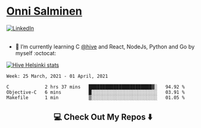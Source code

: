 <h1> <a href="https://osalmine.github.io/cv/">Onni Salminen</a></h1>
<a href="https://www.linkedin.com/in/onni-salminen/" target="_blank"><img src="https://img.shields.io/badge/LinkedIn-%230077B5.svg?&style=flat-square&logo=linkedin&logoColor=white" alt="LinkedIn"></a>
<br />
<br />

- 🌱 I’m currently learning C <a href="https://www.hive.fi/en/">@hive</a> and React, NodeJs, Python and Go by myself :octocat:

[![Hive Helsinki stats](https://badge42.herokuapp.com/api/stats/osalmine?privacyEmail=true&cursus=42)](https://github.com/JaeSeoKim/badge42)

<!--START_SECTION:waka-->
```text
Week: 25 March, 2021 - 01 April, 2021

C             2 hrs 37 mins   ███████████████████████▓░   94.92 % 
Objective-C   6 mins          █░░░░░░░░░░░░░░░░░░░░░░░░   03.91 % 
Makefile      1 min           ▒░░░░░░░░░░░░░░░░░░░░░░░░   01.05 % 
```
<!--END_SECTION:waka-->


<h2  align="center">💻 Check Out My Repos ⬇️ </h2>
